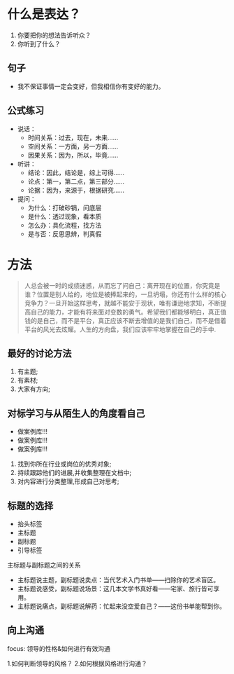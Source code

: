 
# 什么是表达？

1. 你要把你的想法告诉听众？
2. 你听到了什么？



## 句子

- 我不保证事情一定会变好，但我相信你有变好的能力。


## 公式练习

* 说话：
    - 时间关系：过去，现在，未来……
    - 空间关系：一方面，另一方面……
    - 因果关系：因为，所以，毕竟……
* 听讲：
    - 结论：因此，结论是，综上可得……
    - 论点：第一，第二点，第三部分……
    - 论据：因为，来源于，根据研究……
* 提问：
    - 为什么：打破砂锅，问底层
    - 是什么：透过现象，看本质
    - 怎么办：具化流程，找方法
    - 是与否：反思思辨，判真假



# 方法

> 人总会被一时的成绩迷惑，从而忘了问自己：离开现在的位置，你究竟是谁？位置是别人给的，地位是被捧起来的，一旦坍塌，你还有什么样的核心竞争力？一旦开始这样思考，就越不能安于现状，唯有谦逊地求知，不断提高自己的能力，才能有将来面对变数的勇气。希望我们都能够明白，真正值钱的是自己，而不是平台，真正应该不断去增值的是我们自己，而不是借着平台的风光去炫耀。人生的方向盘，我们应该牢牢地掌握在自己的手中.


## 最好的讨论方法

1. 有主题;
2. 有素材;
3. 大家有方向;


## 对标学习与从陌生人的角度看自己

* 做案例库!!!
* 做案例库!!!
* 做案例库!!!

1. 找到你所在行业或岗位的优秀对象;
2. 持续跟踪他们的进展,并收集整理在文档中;
3. 对内容进行分类整理,形成自己对思考;


## 标题的选择

* 抬头标签
* 主标题
* 副标题
* 引导标签

主标题与副标题之间的关系
* 主标题说主题，副标题说卖点：当代艺术入门书单——扫除你的艺术盲区。
* 主标题说感受，副标题说场景：这几本文学书真好看——宅家、旅行皆可享用。
* 主标题说痛点，副标题说解药：忙起来没空爱自己？——这份书单能帮到你。


## 向上沟通

focus: 领导的性格&如何进行有效沟通

1.如何判断领导的风格？
2.如何根据风格进行沟通？

